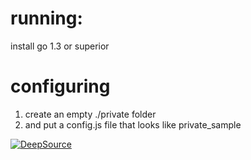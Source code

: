 
# running:

install go 1.3 or superior

# configuring

1. create an empty ./private folder 
2. and put a config.js file that looks like private_sample


[![DeepSource](https://static.deepsource.io/deepsource-badge-light-mini.svg)](https://deepsource.io/gh/dataf3l/dbdiff/?ref=repository-badge)
